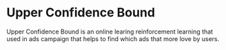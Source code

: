 # Upper Confidence Bound
Upper Confidence Bound is an online learing reinforcement learning that used in ads campaign that helps to find which ads that more love by users.
